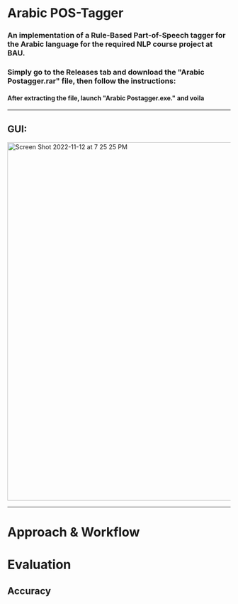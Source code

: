 # Arabic POS-Tagger

### An implementation of a Rule-Based Part-of-Speech tagger for the Arabic language for the required NLP course project at BAU.

### **Simply go to the Releases tab and download the "Arabic Postagger.rar" file, then follow the instructions**:
#### After extracting the file, launch "Arabic Postagger.exe." and voila
------------------------------------------------------------------------------------------------------------------------------
## GUI:

<img width="807" alt="Screen Shot 2022-11-12 at 7 25 25 PM" src="https://user-images.githubusercontent.com/115495017/201484135-fa46de84-d3a4-42c0-b86f-7e3c1c58876f.png">

------------------------------------------------------------------------------------------------------------------------------
# Approach & Workflow
# Evaluation
## Accuracy

